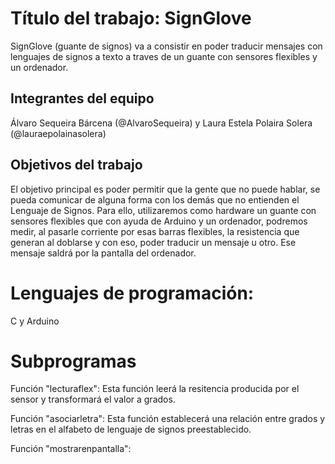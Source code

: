 # Título del trabajo: SignGlove

SignGlove (guante de signos) va a consistir en poder traducir mensajes con lenguajes de signos a texto a traves de un guante con sensores flexibles y un ordenador.

## Integrantes del equipo

Álvaro Sequeira Bárcena (@AlvaroSequeira) y Laura Estela Polaira Solera (@lauraepolainasolera)

## Objetivos del trabajo

El objetivo principal es poder permitir que la gente que no puede hablar, se pueda comunicar de alguna forma con los demás que no entienden el Lenguaje de Signos. Para ello, utilizaremos como hardware un guante con sensores flexibles que con ayuda de Arduino y un ordenador, podremos medir, al pasarle corriente por esas barras flexibles, la resistencia que generan al doblarse y con eso, poder traducir un mensaje u otro. Ese mensaje saldrá por la pantalla del ordenador.

# Lenguajes de programación:
C y Arduino

# Subprogramas
  Función "lecturaflex":
     Esta función leerá la resitencia producida por el sensor y transformará el valor a grados.
     
  Función "asociarletra":
    Esta función establecerá una relación entre grados y letras en el alfabeto de lenguaje de signos preestablecido.
 
  Función "mostrarenpantalla":
